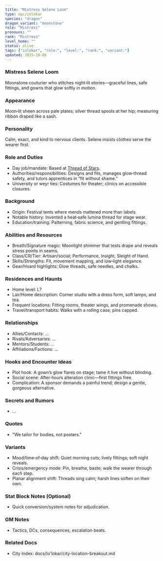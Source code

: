 ```yaml
---
title: "Mistress Selene Loom"
type: npc/iolokar
species: "dragon"
dragon_variant: "moonstone"
role: "Mistress"
pronouns: ""
rank: "Mistress"
level_home: ""
status: alive
tags: ["iolokar", "role:", "level:", "rank:", "variant:"]
updated: 2025-10-06
---
```

### Mistress Selene Loom

Moonstone couturier who stitches night‑lit stories—graceful lines, safe fittings, and gowns that glow softly in motion.

### Appearance

Moon‑lit sheen across pale plates; silver thread spools at her hip; measuring ribbon draped like a sash.

### Personality

Calm, exact, and kind to nervous clients. Selene insists clothes serve the wearer first.

### Role and Duties

- Day job/mandate: Based at [Thread of Stars](docs/Io'lokar/Locations/thread-of-stars.md).
 - Authorities/responsibilities: Designs and fits, manages glow‑thread safety, and tutors apprentices in “fit without shame.”
 - University or weyr ties: Costumes for theater; clinics on accessible closures.

### Background

 - Origin: Festival tents where mends mattered more than labels.
 - Notable history: Invented a heat‑safe lumina thread for stage wear.
 - Education/training: Patterning, fabric science, and gentling fittings.

### Abilities and Resources

 - Breath/Signature magic: Moonlight shimmer that tests drape and reveals stress points in seams.
 - Class/CR/Tier: Artisan/social; Performance, Insight, Sleight of Hand.
 - Skills/Strengths: Fit, movement mapping, and low‑light elegance.
 - Gear/Hoard highlights: Glow threads, safe needles, and chalks.

### Residences and Haunts

- Home level: L?
 - Lair/Home description: Corner studio with a dress form, soft lamps, and tea.
 - Frequent locations: Fitting rooms, theater wings, and promenade shows.
 - Travel/transport habits: Walks with a rolling case; pins capped.

### Relationships

- Allies/Contacts: ...
- Rivals/Adversaries: ...
- Mentors/Students: ...
- Affiliations/Factions: ...

### Hooks and Encounter Ideas

 - Plot hook: A gown’s glow flares on stage; tame it live without blinding.
 - Social scene: After‑hours alteration clinic—first fittings free.
 - Complication: A sponsor demands a painful trend; design a gentle, gorgeous alternative.

### Secrets and Rumors

- ...

### Quotes

- "We tailor for bodies, not posters."

### Variants

 - Mood/time‑of‑day shift: Quiet morning cuts; lively fittings; soft night reveals.
 - Crisis/emergency mode: Pin, breathe, baste; walk the wearer through each step.
 - Planar alignment shift: Threads sing calm; harsh lines soften on their own.

### Stat Block Notes (Optional)

- Quick conversion/system notes for adjudication.

### GM Notes

- Tactics, DCs, consequences, escalation beats.

### Related Docs

- City Index: docs/Io'lokar/city-location-breakout.md
